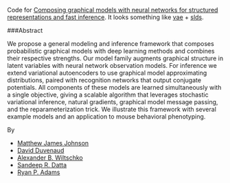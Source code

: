 Code for [Composing graphical models with neural networks for structured representations and fast inference](http://arxiv.org/abs/1603.06277). It looks something like [vae](https://github.com/mattjj/variational_autoencoder) + [slds](https://github.com/mattjj/pyhsmm-slds).


###Abstract

We propose a general modeling and inference framework that composes probabilistic graphical models with deep learning methods and combines their respective strengths.
Our model family augments graphical structure in latent variables with neural network observation models.
For inference we extend variational autoencoders to use graphical model approximating distributions, paired with recognition networks that output conjugate potentials.
All components of these models are learned simultaneously with a single
objective, giving a scalable algorithm that leverages stochastic
variational inference, natural gradients, graphical model message passing, and
the reparameterization trick.
We illustrate this framework with several example models and an application to
mouse behavioral phenotyping.


By

* [Matthew James Johnson](http://www.mit.edu/~mattjj/)
* [David Duvenaud](http://people.seas.harvard.edu/~dduvenaud/)
* [Alexander B. Wiltschko](https://github.com/alexbw)
* [Sandeep R. Datta](http://datta.hms.harvard.edu/)
* [Ryan P. Adams](https://www.seas.harvard.edu/directory/rpa)
